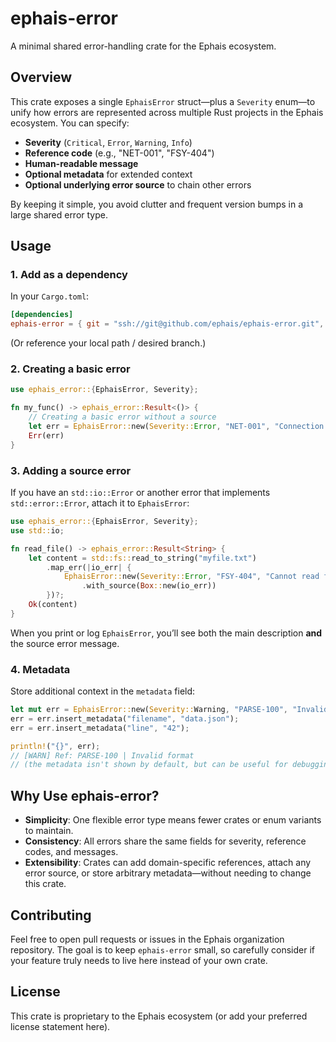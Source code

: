 # ephais-error

A minimal shared error-handling crate for the Ephais ecosystem.

## Overview

This crate exposes a single `EphaisError` struct—plus a `Severity` enum—to unify how errors are represented across multiple Rust projects in the Ephais ecosystem. You can specify:

- **Severity** (`Critical`, `Error`, `Warning`, `Info`)
- **Reference code** (e.g., "NET-001", "FSY-404")
- **Human-readable message**
- **Optional metadata** for extended context
- **Optional underlying error source** to chain other errors

By keeping it simple, you avoid clutter and frequent version bumps in a large shared error type.

## Usage

### 1. Add as a dependency

In your `Cargo.toml`:

```toml
[dependencies]
ephais-error = { git = "ssh://git@github.com/ephais/ephais-error.git", tag = "v0.1.0" }
```

(Or reference your local path / desired branch.)

### 2. Creating a basic error

```rust
use ephais_error::{EphaisError, Severity};

fn my_func() -> ephais_error::Result<()> {
    // Creating a basic error without a source
    let err = EphaisError::new(Severity::Error, "NET-001", "Connection timed out");
    Err(err)
}
```

### 3. Adding a source error

If you have an `std::io::Error` or another error that implements `std::error::Error`, attach it to `EphaisError`:

```rust
use ephais_error::{EphaisError, Severity};
use std::io;

fn read_file() -> ephais_error::Result<String> {
    let content = std::fs::read_to_string("myfile.txt")
        .map_err(|io_err| {
            EphaisError::new(Severity::Error, "FSY-404", "Cannot read file")
                .with_source(Box::new(io_err))
        })?;
    Ok(content)
}
```

When you print or log `EphaisError`, you’ll see both the main description **and** the source error message.

### 4. Metadata

Store additional context in the `metadata` field:

```rust
let mut err = EphaisError::new(Severity::Warning, "PARSE-100", "Invalid format");
err = err.insert_metadata("filename", "data.json");
err = err.insert_metadata("line", "42");

println!("{}", err);
// [WARN] Ref: PARSE-100 | Invalid format
// (the metadata isn't shown by default, but can be useful for debugging or logging)
```

## Why Use ephais-error?

- **Simplicity**: One flexible error type means fewer crates or enum variants to maintain.
- **Consistency**: All errors share the same fields for severity, reference codes, and messages.
- **Extensibility**: Crates can add domain-specific references, attach any error source, or store arbitrary metadata—without needing to change this crate.

## Contributing

Feel free to open pull requests or issues in the Ephais organization repository. The goal is to keep `ephais-error` small, so carefully consider if your feature truly needs to live here instead of your own crate.

## License

This crate is proprietary to the Ephais ecosystem (or add your preferred license statement here).

